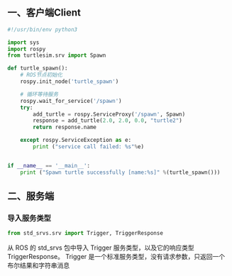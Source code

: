 ## 一、客户端Client
```python
#!/usr/bin/env python3

import sys
import rospy
from turtlesim.srv import Spawn

def turtle_spawn():
    # ROS节点初始化
    rospy.init_node('turtle_spawn')

    # 循环等待服务
    rospy.wait_for_service('/spawn')
    try:
        add_turtle = rospy.ServiceProxy('/spawn', Spawn)
        response = add_turtle(2.0, 2.0, 0.0, "turtle2")
        return response.name

    except rospy.ServiceException as e:
        print ("service call failed: %s"%e)


if __name__ == '__main__':
    print ("Spawn turtle successfully [name:%s]" %(turtle_spawn()))
```

## 二、服务端
### 导入服务类型
```python
from std_srvs.srv import Trigger, TriggerResponse
```
从 ROS 的 std_srvs 包中导入 Trigger 服务类型，以及它的响应类型 TriggerResponse。
Trigger 是一个标准服务类型，没有请求参数，只返回一个布尔结果和字符串消息

### 








